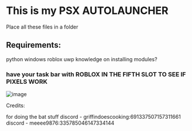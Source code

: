 # This is my PSX AUTOLAUNCHER
Place all these files in a folder

## Requirements:
python
windows
roblox uwp
knowledge on installing modules?

### have your task bar with ROBLOX IN THE FIFTH SLOT TO SEE IF PIXELS WORK
![image](https://github.com/idonthaveoneatm/stuff/assets/111616655/a101958d-419a-47b3-9815-e451e7dae8d5)

Credits:

for doing the bat stuff
discord - griffindoescooking:691337507157311661
discord - meeee9876:335785046147334144
